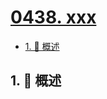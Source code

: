 # [0438. xxx](https://github.com/Tdahuyou/TNotes.leetcode/tree/main/notes/0438.%20xxx)

<!-- region:toc -->

- [1. 📝 概述](#1--概述)

<!-- endregion:toc -->

## 1. 📝 概述
